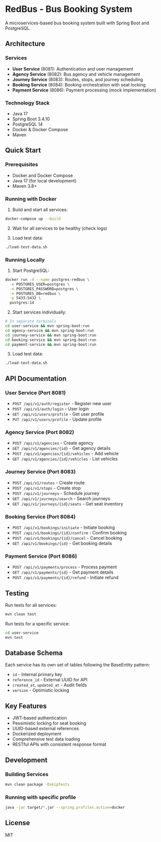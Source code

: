 # RedBus - Bus Booking System

A microservices-based bus booking system built with Spring Boot and PostgreSQL.

## Architecture

### Services
- **User Service** (8081): Authentication and user management
- **Agency Service** (8082): Bus agency and vehicle management  
- **Journey Service** (8083): Routes, stops, and journey scheduling
- **Booking Service** (8084): Booking orchestration with seat locking
- **Payment Service** (8086): Payment processing (mock implementation)

### Technology Stack
- Java 17
- Spring Boot 3.4.10
- PostgreSQL 14
- Docker & Docker Compose
- Maven

## Quick Start

### Prerequisites
- Docker and Docker Compose
- Java 17 (for local development)
- Maven 3.8+

### Running with Docker

1. Build and start all services:
```bash
docker-compose up --build
```

2. Wait for all services to be healthy (check logs)

3. Load test data:
```bash
./load-test-data.sh
```

### Running Locally

1. Start PostgreSQL:
```bash
docker run -d --name postgres-redbus \
  -e POSTGRES_USER=postgres \
  -e POSTGRES_PASSWORD=postgres \
  -e POSTGRES_DB=redbus \
  -p 5433:5432 \
  postgres:14
```

2. Start services individually:
```bash
# In separate terminals
cd user-service && mvn spring-boot:run
cd agency-service && mvn spring-boot:run
cd journey-service && mvn spring-boot:run
cd booking-service && mvn spring-boot:run
cd payment-service && mvn spring-boot:run
```

3. Load test data:
```bash
./load-test-data.sh
```

## API Documentation

### User Service (Port 8081)
- `POST /api/v1/auth/register` - Register new user
- `POST /api/v1/auth/login` - User login
- `GET /api/v1/users/profile` - Get user profile
- `PUT /api/v1/users/profile` - Update profile

### Agency Service (Port 8082)
- `POST /api/v1/agencies` - Create agency
- `GET /api/v1/agencies/{id}` - Get agency details
- `POST /api/v1/agencies/{id}/vehicles` - Add vehicle
- `GET /api/v1/agencies/{id}/vehicles` - List vehicles

### Journey Service (Port 8083)
- `POST /api/v1/routes` - Create route
- `POST /api/v1/stops` - Create stop
- `POST /api/v1/journeys` - Schedule journey
- `GET /api/v1/journeys/search` - Search journeys
- `GET /api/v1/journeys/{id}/seats` - Get seat inventory

### Booking Service (Port 8084)
- `POST /api/v1/bookings/initiate` - Initiate booking
- `POST /api/v1/bookings/{id}/confirm` - Confirm booking
- `POST /api/v1/bookings/{id}/cancel` - Cancel booking
- `GET /api/v1/bookings/{id}` - Get booking details

### Payment Service (Port 8086)
- `POST /api/v1/payments/process` - Process payment
- `GET /api/v1/payments/{id}` - Get payment details
- `POST /api/v1/payments/{id}/refund` - Initiate refund

## Testing

Run tests for all services:
```bash
mvn clean test
```

Run tests for a specific service:
```bash
cd user-service
mvn test
```

## Database Schema

Each service has its own set of tables following the BaseEntity pattern:
- `id` - Internal primary key
- `reference_id` - External UUID for API
- `created_at`, `updated_at` - Audit fields
- `version` - Optimistic locking

## Key Features

- JWT-based authentication
- Pessimistic locking for seat booking
- UUID-based external references
- Dockerized deployment
- Comprehensive test data loading
- RESTful APIs with consistent response format

## Development

### Building Services
```bash
mvn clean package -DskipTests
```

### Running with specific profile
```bash
java -jar target/*.jar --spring.profiles.active=docker
```

## License

MIT
